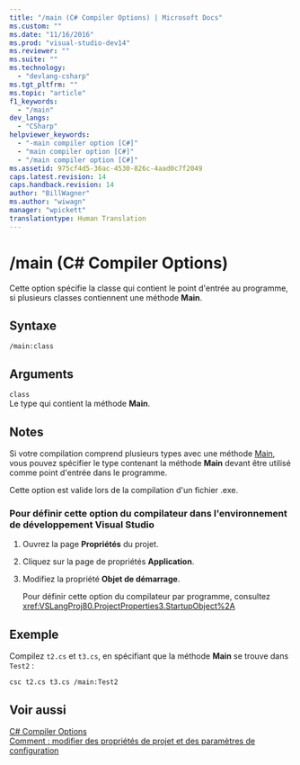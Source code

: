 ```yaml
---
title: "/main (C# Compiler Options) | Microsoft Docs"
ms.custom: ""
ms.date: "11/16/2016"
ms.prod: "visual-studio-dev14"
ms.reviewer: ""
ms.suite: ""
ms.technology: 
  - "devlang-csharp"
ms.tgt_pltfrm: ""
ms.topic: "article"
f1_keywords: 
  - "/main"
dev_langs: 
  - "CSharp"
helpviewer_keywords: 
  - "-main compiler option [C#]"
  - "main compiler option [C#]"
  - "/main compiler option [C#]"
ms.assetid: 975cf4d5-36ac-4530-826c-4aad0c7f2049
caps.latest.revision: 14
caps.handback.revision: 14
author: "BillWagner"
ms.author: "wiwagn"
manager: "wpickett"
translationtype: Human Translation
---
```

# /main (C# Compiler Options)
Cette option spécifie la classe qui contient le point d'entrée au programme, si plusieurs classes contiennent une méthode **Main**.  
  
## Syntaxe  
  
```  
/main:class  
```  
  
## Arguments  
 `class`  
 Le type qui contient la méthode **Main**.  
  
## Notes  
 Si votre compilation comprend plusieurs types avec une méthode [Main](../../../csharp/programming-guide/main-and-command-args/main-and-command-line-arguments.md), vous pouvez spécifier le type contenant la méthode **Main** devant être utilisé comme point d'entrée dans le programme.  
  
 Cette option est valide lors de la compilation d'un fichier .exe.  
  
### Pour définir cette option du compilateur dans l'environnement de développement Visual Studio  
  
1.  Ouvrez la page **Propriétés** du projet.  
  
2.  Cliquez sur la page de propriétés **Application**.  
  
3.  Modifiez la propriété **Objet de démarrage**.  
  
     Pour définir cette option du compilateur par programme, consultez <xref:VSLangProj80.ProjectProperties3.StartupObject%2A>  
  
## Exemple  
 Compilez `t2.cs` et `t3.cs`, en spécifiant que la méthode **Main** se trouve dans `Test2` :  
  
```  
csc t2.cs t3.cs /main:Test2  
```  
  
## Voir aussi  
 [C\# Compiler Options](../../../csharp/language-reference/compiler-options/index.md)   
 [Comment : modifier des propriétés de projet et des paramètres de configuration](http://msdn.microsoft.com/fr-fr/e7184bc5-2f2b-4b4f-aa9a-3ecfcbc48b67)